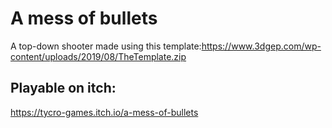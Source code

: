 # A mess of bullets
A top-down shooter made using this template:https://www.3dgep.com/wp-content/uploads/2019/08/TheTemplate.zip
## Playable on itch:
https://tycro-games.itch.io/a-mess-of-bullets
